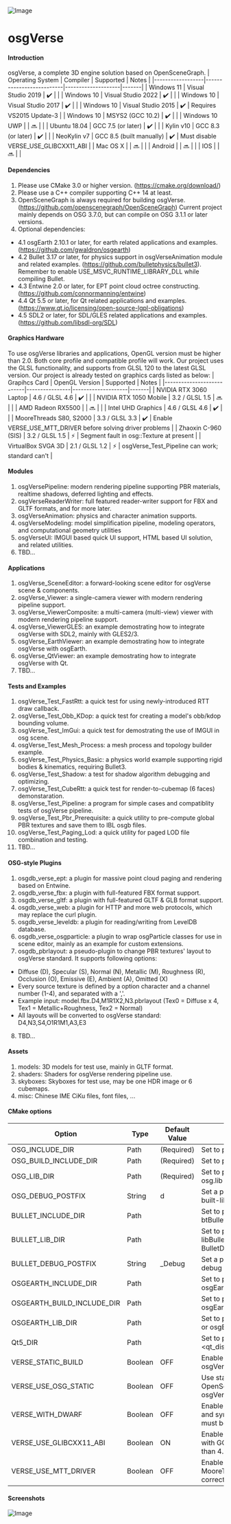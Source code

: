 ![Image](https://gitee.com/xarray/osgverse/raw/master/assets/misc/logo.jpg)
# osgVerse

#### Introduction
osgVerse, a complete 3D engine solution based on OpenSceneGraph.
| Operating System | Compiler                 | Supported          | Notes |
|------------------|--------------------------|--------------------|-------|
| Windows 11       | Visual Studio 2019       | :heavy_check_mark: |       |
| Windows 10       | Visual Studio 2022       | :heavy_check_mark: |       |
| Windows 10       | Visual Studio 2017       | :heavy_check_mark: |       |
| Windows 10       | Visual Studio 2015       | :heavy_check_mark: | Requires VS2015 Update-3 |
| Windows 10       | MSYS2 (GCC 10.2)         | :heavy_check_mark: |       |
| Windows 10 UWP   |                          | :soon:             |       |
| Ubuntu 18.04     | GCC 7.5 (or later)       | :heavy_check_mark: |       |
| Kylin v10        | GCC 8.3 (or later)       | :heavy_check_mark: |       |
| NeoKylin v7      | GCC 8.5 (built manually) | :heavy_check_mark: | Must disable VERSE_USE_GLIBCXX11_ABI |
| Mac OS X         |                          | :soon:             |       |
| Android          |                          | :soon:             |       |
| IOS              |                          | :soon:             |       |

#### Dependencies
1. Please use CMake 3.0 or higher version. (https://cmake.org/download/)
2. Please use a C++ compiler supporting C++ 14 at least.
3. OpenSceneGraph is always required for building osgVerse. (https://github.com/openscenegraph/OpenSceneGraph) Current project mainly depends on OSG 3.7.0, but can compile on OSG 3.1.1 or later versions.
4. Optional dependencies:
- 4.1 osgEarth 2.10.1 or later, for earth related applications and examples. (https://github.com/gwaldron/osgearth)
- 4.2 Bullet 3.17 or later, for physics support in osgVerseAnimation module and related examples. (https://github.com/bulletphysics/bullet3). Remember to enable USE_MSVC_RUNTIME_LIBRARY_DLL while compiling Bullet.
- 4.3 Entwine 2.0 or later, for EPT point cloud octree constructing. (https://github.com/connormanning/entwine)
- 4.4 Qt 5.5 or later, for Qt related applications and examples. (https://www.qt.io/licensing/open-source-lgpl-obligations)
- 4.5 SDL2 or later, for SDL/GLES related applications and examples. (https://github.com/libsdl-org/SDL)

#### Graphics Hardware
To use osgVerse libraries and applications, OpenGL version must be higher than 2.0. Both core profile and compatible profile will work. Our project uses the GLSL functionality, and supports from GLSL 120 to the latest GLSL version.
Our project is already tested on graphics cards listed as below:
| Grapihcs Card             | OpenGL Version | Supported          | Notes |
|---------------------------|----------------|--------------------|-------|
| NVIDIA RTX 3060 Laptop    | 4.6 / GLSL 4.6 | :heavy_check_mark: |       |
| NVIDIA RTX 1050 Mobile    | 3.2 / GLSL 1.5 | :soon:             |       |
| AMD Radeon RX5500         |                | :soon:             |       |
| Intel UHD Graphics        | 4.6 / GLSL 4.6 | :heavy_check_mark: |       |
| MooreThreads S80, S2000   | 3.3 / GLSL 3.3 | :heavy_check_mark: | Enable VERSE_USE_MTT_DRIVER before solving driver problems |
| Zhaoxin C-960 (SIS)       | 3.2 / GLSL 1.5 | :zap:              | Segment fault in osg::Texture at present  |
| VirtualBox SVGA 3D        | 2.1 / GLSL 1.2 | :zap:              | osgVerse_Test_Pipeline can work; standard can't |

#### Modules
1. osgVersePipeline: modern rendering pipeline supporting PBR materials, realtime shadows, deferred lighting and effects.
2. osgVerseReaderWriter: full featured reader-writer support for FBX and GLTF formats, and for more later.
3. osgVerseAnimation: physics and character animation supports.
4. osgVerseModeling: model simplification pipeline, modeling operators, and computational geometry utilities
5. osgVerseUI: IMGUI based quick UI support, HTML based UI solution, and related utilities.
6. TBD...

#### Applications
1. osgVerse_SceneEditor: a forward-looking scene editor for osgVerse scene & components.
2. osgVerse_Viewer: a single-camera viewer with modern rendering pipeline support.
3. osgVerse_ViewerComposite: a multi-camera (multi-view) viewer with modern rendering pipeline support.
4. osgVerse_ViewerGLES: an example demostrating how to integrate osgVerse with SDL2, mainly with GLES2/3.
5. osgVerse_EarthViewer: an example demostrating how to integrate osgVerse with osgEarth.
6. osgVerse_QtViewer: an example demostrating how to integrate osgVerse with Qt.
7. TBD...

#### Tests and Examples
1. osgVerse_Test_FastRtt: a quick test for using newly-introduced RTT draw callback.
2. osgVerse_Test_Obb_KDop: a quick test for creating a model's obb/kdop bounding volume.
3. osgVerse_Test_ImGui: a quick test for demostrating the use of IMGUI in osg scene.
4. osgVerse_Test_Mesh_Process: a mesh process and topology builder example.
5. osgVerse_Test_Physics_Basic: a physics world example supporting rigid bodies & kinematics, requiring Bullet3.
6. osgVerse_Test_Shadow: a test for shadow algorithm debugging and optimizing.
7. osgVerse_Test_CubeRtt: a quick test for render-to-cubemap (6 faces) demonstaration.
8. osgVerse_Test_Pipeline: a program for simple cases and compatiblity tests of osgVerse pipeline.
9. osgVerse_Test_Pbr_Prerequisite: a quick utility to pre-compute global PBR textures and save them to IBL osgb files.
10. osgVerse_Test_Paging_Lod: a quick utility for paged LOD file combination and testing.
11. TBD...

#### OSG-style Plugins
1. osgdb_verse_ept: a plugin for massive point cloud paging and rendering based on Entwine.
2. osgdb_verse_fbx: a plugin with full-featured FBX format support.
3. osgdb_verse_gltf: a plugin with full-featured GLTF & GLB format support.
4. osgdb_verse_web: a plugin for HTTP and more web protocols, which may replace the curl plugin.
5. osgdb_verse_leveldb: a plugin for reading/writing from LevelDB database.
6. osgdb_verse_osgparticle: a plugin to wrap osgParticle classes for use in scene editor, mainly as an example for custom extensions.
7. osgdb_pbrlayout: a pseudo-plugin to change PBR textures' layout to osgVerse standard. It supports following options:
  - Diffuse (D), Specular (S), Normal (N), Metallic (M), Roughness (R), Occlusion (O), Emissive (E), Ambient (A), Omitted (X)
  - Every source texture is defined by a option character and a channel number (1-4), and separated with a ','.
  - Example input: model.fbx.D4,M1R1X2,N3.pbrlayout (Tex0 = Diffuse x 4, Tex1 = Metallic+Roughness, Tex2 = Normal)
  - All layouts will be converted to osgVerse standard: D4,N3,S4,O1R1M1,A3,E3
8. TBD...

#### Assets
1. models: 3D models for test use, mainly in GLTF format.
2. shaders: Shaders for osgVerse rendering pipeline use.
3. skyboxes: Skyboxes for test use, may be one HDR image or 6 cubemaps.
4. misc: Chinese IME CiKu files, font files, ...

#### CMake options
| Option                      | Type    | Default Value | Notes |
|-----------------------------|---------|---------------------|-------|
| OSG_INCLUDE_DIR             | Path    | (Required)    | Set to path of osg/Node |
| OSG_BUILD_INCLUDE_DIR       | Path    | (Required)    | Set to path of osg/Version |
| OSG_LIB_DIR                 | Path    | (Required)    | Set to path of libosg.a or osg.lib |
| OSG_DEBUG_POSTFIX           | String  | d             | Set a postfix for OSG debug built-libraries |
| BULLET_INCLUDE_DIR          | Path    |               | Set to path of btBulletDynamicsCommon.h |
| BULLET_LIB_DIR              | Path    |               | Set to path of libBullet3Dynamics.a or BulletDynamics.lib |
| BULLET_DEBUG_POSTFIX        | String  | _Debug        | Set a postfix for Bullet debug built-libraries |
| OSGEARTH_INCLUDE_DIR        | Path    |               | Set to path of osgEarth/EarthManipulator |
| OSGEARTH_BUILD_INCLUDE_DIR  | Path    |               | Set to path of osgEarth/BuildConfig |
| OSGEARTH_LIB_DIR            | Path    |               | Set to path of libosgEarth.so or osgEarth.lib |
| Qt5_DIR                     | Path    |               | Set to path of <qt_dist>/lib/cmake/Qt5 |
| VERSE_STATIC_BUILD          | Boolean | OFF           | Enable static build of osgVerse |
| VERSE_USE_OSG_STATIC        | Boolean | OFF           | Use static build of OpenSceneGraph (will force osgVerse to be static) |
| VERSE_WITH_DWARF            | Boolean | OFF           | Enable detailed debug-info and symbols. 'libdw-dev' must be installed |
| VERSE_USE_GLIBCXX11_ABI     | Boolean | ON            | Enable to use libraries built with GCC compiler newer than 4.9 |
| VERSE_USE_MTT_DRIVER        | Boolean | OFF           | Enable to use MooreThreads MTT drivers correctly |

#### Screenshots
![Image](https://gitee.com/xarray/osgverse/raw/master/assets/misc/sponza.jpg)
